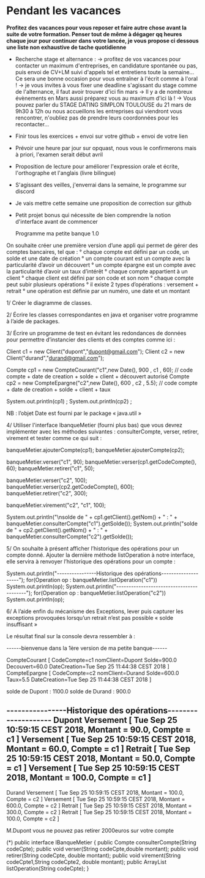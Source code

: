 Pendant les vacances
===

**Profitez des vacances pour vous reposer et faire autre chose avant la suite de votre formation. Penser tout de même à dégager qq heures chaque jour pour continuer dans votre lancée, je vous propose ci dessous une liste non exhaustive de tache quotidienne**

- Recherche stage et alternance :
-> profitez de vos vacances pour contacter un maximum d'entreprises, en candidature spontanée ou pas, puis envoi de CV+LM suivi d'appels tel et entretiens toute la semaine... Ce sera une bonne occasion pour vous entraîner à l'écrit comme à l'oral !
-> je vous invites à vous fixer une deadline s'agissant du stage comme de l'alternance, il faut avoir trouver d'ici fin mars
-> Il y a de nombreux évènements en Mars aussi préparez vous au maximum d'ici là !
-> Vous pouvez parler du STAGE DATING SIMPLON TOULOUSE du 21 mars de 9h30 à 12h ou nous accueillons les entreprises qui viendront vous rencontrer, n'oubliez pas de prendre leurs coordonnées pour les recontacter...

- Finir tous les exercices + envoi sur votre github + envoi de votre lien

- Prévoir une heure par jour sur opquast, nous vous le confirmerons mais à priori, l'examen serait début avril

- Proposition de lecture pour améliorer l'expression orale et écrite, l'orthographe et l'anglais (livre bilingue)

- S'agissant des veilles, j'enverrai dans la semaine, le programme sur discord

- Je vais mettre cette semaine une proposition de correction sur github

- Petit projet bonus qui nécessite de bien comprendre la notion d'interface avant de commencer


	Programme ma petite banque 1.0


On souhaite créer une première version d’une appli qui permet de gérer des comptes bancaires, tel que :
° chaque compte est défini par un code, un solde et une date de création
° un compte courant est un compte avec la particularité d’avoir un découvert
° un compte épargne est un compte avec la particularité d’avoir un taux d’intérêt
° chaque compte appartient à un client 
° chaque client est défini par son code et son nom
° chaque compte peut subir plusieurs opérations
° il existe 2 types d’opérations : versement + retrait
° une opération est définie par un numéro, une date et un montant

1/ Créer le diagramme de classes.

2/ Écrire les classes correspondantes en java et organiser votre programme à l’aide de packages.

3/ Écrire un programme de test en évitant les redondances de données pour permettre d’instancier des clients et des comptes comme ici :

Client c1 = new Client("dupont","dupont@gmail.com");
Client c2 = new Client("durand","durand@gmail.com");	
		
Compte cp1 = new CompteCourant("c1",new Date(), 900 , c1 , 60);  // code compte + date de creation + solde + client + découvert autorisé
Compte cp2 = new CompteEpargne("c2",new Date(), 600 , c2 , 5.5); // code compte + date de creation + solde + client + taux

System.out.println(cp1) ;
System.out.println(cp2) ;	

NB : l’objet Date est fourni  par le package « java.util »


4/ Utiliser l'interface IbanqueMetier (fourni plus bas) que vous devrez implémenter avec les méthodes suivantes :
consulterCompte, verser, retirer, virement et tester comme ce qui suit :

banqueMetier.ajouterCompte(cp1);
banqueMetier.ajouterCompte(cp2);
		
banqueMetier.verser("c1", 90);
banqueMetier.verser(cp1.getCodeCompte(), 60);
banqueMetier.retirer("c1", 50);
		
banqueMetier.verser("c2", 100);
banqueMetier.verser(cp2.getCodeCompte(), 600);
banqueMetier.retirer("c2", 300);
		
banqueMetier.virement("c2", "c1", 100);
		
System.out.println("\nsolde de " + cp1.getClient().getNom()   + " : "   + banqueMetier.consulterCompte("c1").getSolde());
System.out.println("solde de "   + cp2.getClient().getNom()   + " : "   + banqueMetier.consulterCompte("c2").getSolde());


5/ On souhaite à présent afficher l’historique des opérations pour un compte donné. Ajouter la dernière méthode listOperation à notre interface, elle servira à renvoyer l’historique des opérations pour un compte :

System.out.println("----------------Historique des opérations--------------------");
for(Operation op : banqueMetier.listOperation("c1")) 	System.out.println(op);
System.out.println("-----------------------------------------");
for(Operation op : banqueMetier.listOperation("c2"))	System.out.println(op);


6/ A l’aide enfin du mécanisme des Exceptions, lever puis capturer les exceptions provoquées lorsqu’un retrait n’est pas possible « solde insuffisant »

Le résultat final sur la console devra ressembler à :

------bienvenue dans la 1ère version de ma petite banque------

CompteCourant [ CodeCompte=c1 nomClient=Dupont Solde=900.0 Decouvert=60.0 DateCreation=Tue Sep 25 11:44:38 CEST 2018 ] 
CompteEpargne [ CodeCompte=c2 nomClient=Durand Solde=600.0 Taux=5.5 DateCreation=Tue Sep 25 11:44:38 CEST 2018 ] 

solde de Dupont : 1100.0
solde de Durand : 900.0

----------------Historique des opérations--------------------
Dupont
Versement [ Tue Sep 25 10:59:15 CEST 2018, Montant = 90.0, Compte = c1 ]
Versement [ Tue Sep 25 10:59:15 CEST 2018, Montant = 60.0, Compte = c1 ]
Retrait [ Tue Sep 25 10:59:15 CEST 2018, Montant = 50.0, Compte = c1 ]
Versement [ Tue Sep 25 10:59:15 CEST 2018, Montant = 100.0, Compte = c1 ]
-----------------------------------------
Durand
Versement [ Tue Sep 25 10:59:15 CEST 2018, Montant = 100.0, Compte = c2 ]
Versement [ Tue Sep 25 10:59:15 CEST 2018, Montant = 600.0, Compte = c2 ]
Retrait [ Tue Sep 25 10:59:15 CEST 2018, Montant = 300.0, Compte = c2 ]
Retrait [ Tue Sep 25 10:59:15 CEST 2018, Montant = 100.0, Compte = c2 ]


M.Dupont vous ne pouvez pas retirer 2000euros sur votre compte


(*) 
public interface IBanqueMetier {
	public Compte consulterCompte(String codeCpte);
	public void verser(String codeCpte,double montant);
	public void retirer(String codeCpte, double montant);
	public void virement(String codeCpte1,String codeCpte2, double montant);
	public ArrayList<Operation> listOperation(String codeCpte);
}
